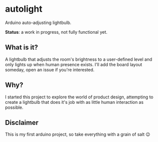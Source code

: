 # autolight
Arduino auto-adjusting lightbulb.

<b>Status</b>: a work in progress, not fully functional yet.

## What is it?
A lightbulb that adjusts the room's brightness to a user-defined level and only lights up when human presence exists.
I'll add the board layout someday, open an issue if you're interested.

## Why?
I started this project to explore the world of product design, attempting to create a lightbulb that does it's job with as little human interaction as possible.

## Disclaimer
This is my first arduino project, so take everything with a grain of salt :wink:

